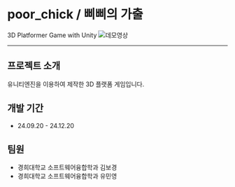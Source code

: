 # poor_chick / 삐삐의 가출
3D Platformer Game with Unity
![데모영상](https://github.com/user-attachments/assets/dbbed231-c074-4358-a8f7-cd6bdc9986f7)

---

## 프로젝트 소개
유니티엔진을 이용하여 제작한 3D 플랫폼 게임입니다.


## 개발 기간
- 24.09.20 - 24.12.20


## 팀원
- 경희대학교 소프트웨어융합학과 김보경
- 경희대학교 소프트웨어융합학과 유민영
